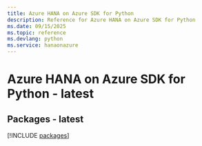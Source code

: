 ```yaml
---
title: Azure HANA on Azure SDK for Python
description: Reference for Azure HANA on Azure SDK for Python
ms.date: 09/15/2025
ms.topic: reference
ms.devlang: python
ms.service: hanaonazure
---
```

# Azure HANA on Azure SDK for Python - latest
## Packages - latest
[!INCLUDE [packages](hana-on-azure-index.md)]